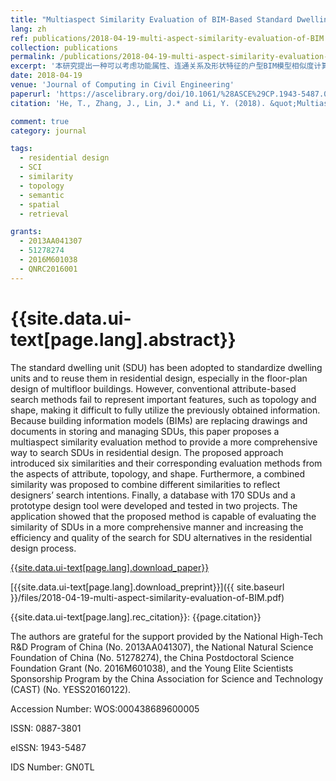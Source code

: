```yaml
---
title: "Multiaspect Similarity Evaluation of BIM-Based Standard Dwelling Units for Residential Design"
lang: zh
ref: publications/2018-04-19-multi-aspect-similarity-evaluation-of-BIM
collection: publications
permalink: /publications/2018-04-19-multi-aspect-similarity-evaluation-of-BIM
excerpt: '本研究提出一种可以考虑功能属性、连通关系及形状特征的户型BIM模型相似度计算方法，可提升设计户型推荐与查询的效率、准确度'
date: 2018-04-19
venue: 'Journal of Computing in Civil Engineering'
paperurl: 'https://ascelibrary.org/doi/10.1061/%28ASCE%29CP.1943-5487.0000774'
citation: 'He, T., Zhang, J., Lin, J.* and Li, Y. (2018). &quot;Multiaspect Similarity Evaluation of BIM-Based Standard Dwelling Units for Residential Design&quot; <i>Journal of Computing in Civil Engineering</i>. 32(5): 04018032. doi: 10.1061/(ASCE)CP.1943-5487.0000774'

comment: true
category: journal

tags: 
  - residential design
  - SCI
  - similarity
  - topology
  - semantic
  - spatial
  - retrieval

grants:
  - 2013AA041307
  - 51278274
  - 2016M601038
  - QNRC2016001
---
```



{{site.data.ui-text[page.lang].abstract}}
====

The standard dwelling unit (SDU) has been adopted to standardize dwelling units and to reuse them in residential design, especially in the floor-plan design of multifloor buildings. However, conventional attribute-based search methods fail to represent important features, such as topology and shape, making it difficult to fully utilize the previously obtained information. Because building information models (BIMs) are replacing drawings and documents in storing and managing SDUs, this paper proposes a multiaspect similarity evaluation method to provide a more comprehensive way to search SDUs in residential design. The proposed approach introduced six similarities and their corresponding evaluation methods from the aspects of attribute, topology, and shape. Furthermore, a combined similarity was proposed to combine different similarities to reflect designers’ search intentions. Finally, a database with 170 SDUs and a prototype design tool were developed and tested in two projects. The application showed that the proposed method is capable of evaluating the similarity of SDUs in a more comprehensive manner and increasing the efficiency and quality of the search for SDU alternatives in the residential design process.

[{{site.data.ui-text[page.lang].download_paper}}](https://ascelibrary.org/doi/10.1061/%28ASCE%29CP.1943-5487.0000774)

[{{site.data.ui-text[page.lang].download_preprint}}]({{ site.baseurl }}/files/2018-04-19-multi-aspect-similarity-evaluation-of-BIM.pdf)

{{site.data.ui-text[page.lang].rec_citation}}: {{page.citation}}

The authors are grateful for the support provided by the National High-Tech R&D Program of China (No. 2013AA041307), the National Natural Science Foundation of China (No. 51278274), the China Postdoctoral Science Foundation Grant (No. 2016M601038), and the Young Elite Scientists Sponsorship Program by the China Association for Science and Technology (CAST) (No. YESS20160122).

Accession Number: WOS:000438689600005

ISSN: 0887-3801

eISSN: 1943-5487

IDS Number: GN0TL
